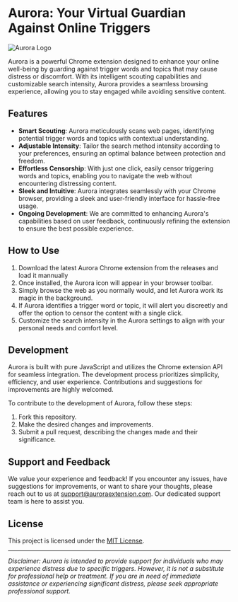 # Aurora: Your Virtual Guardian Against Online Triggers

![Aurora Logo]([aurora-logo.png](https://i.imgur.com/eNcgIeb.png))

Aurora is a powerful Chrome extension designed to enhance your online well-being by guarding against trigger words and topics that may cause distress or discomfort. With its intelligent scouting capabilities and customizable search intensity, Aurora provides a seamless browsing experience, allowing you to stay engaged while avoiding sensitive content.

## Features

- **Smart Scouting**: Aurora meticulously scans web pages, identifying potential trigger words and topics with contextual understanding.
- **Adjustable Intensity**: Tailor the search method intensity according to your preferences, ensuring an optimal balance between protection and freedom.
- **Effortless Censorship**: With just one click, easily censor triggering words and topics, enabling you to navigate the web without encountering distressing content.
- **Sleek and Intuitive**: Aurora integrates seamlessly with your Chrome browser, providing a sleek and user-friendly interface for hassle-free usage.
- **Ongoing Development**: We are committed to enhancing Aurora's capabilities based on user feedback, continuously refining the extension to ensure the best possible experience.

## How to Use

1. Download the latest Aurora Chrome extension from the releases and load it mannually
2. Once installed, the Aurora icon will appear in your browser toolbar.
3. Simply browse the web as you normally would, and let Aurora work its magic in the background.
4. If Aurora identifies a trigger word or topic, it will alert you discreetly and offer the option to censor the content with a single click.
5. Customize the search intensity in the Aurora settings to align with your personal needs and comfort level.

## Development

Aurora is built with pure JavaScript and utilizes the Chrome extension API for seamless integration. The development process prioritizes simplicity, efficiency, and user experience. Contributions and suggestions for improvements are highly welcomed.

To contribute to the development of Aurora, follow these steps:

1. Fork this repository.
2. Make the desired changes and improvements.
3. Submit a pull request, describing the changes made and their significance.

## Support and Feedback

We value your experience and feedback! If you encounter any issues, have suggestions for improvements, or want to share your thoughts, please reach out to us at [support@auroraextension.com](mailto:support@auroraextension.com). Our dedicated support team is here to assist you.

## License

This project is licensed under the [MIT License](LICENSE).

---

*Disclaimer: Aurora is intended to provide support for individuals who may experience distress due to specific triggers. However, it is not a substitute for professional help or treatment. If you are in need of immediate assistance or experiencing significant distress, please seek appropriate professional support.*
